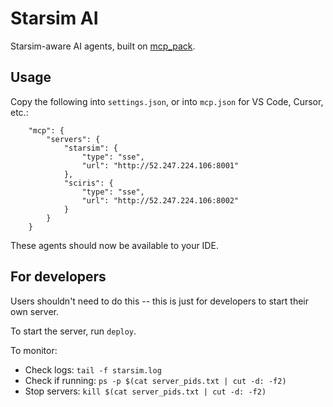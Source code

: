 # Starsim AI

Starsim-aware AI agents, built on [mcp_pack](https://github.com/krosenfeld-IDM/mcp-pack).

## Usage

Copy the following into `settings.json`, or into `mcp.json` for VS Code, Cursor, etc.:
```
    "mcp": {
        "servers": {
            "starsim": {
                "type": "sse",
                "url": "http://52.247.224.106:8001"
            },
            "sciris": {
                "type": "sse",
                "url": "http://52.247.224.106:8002"
            }
        }
    }
```

These agents should now be available to your IDE.

## For developers

Users shouldn't need to do this -- this is just for developers to start their own server.

To start the server, run `deploy`.

To monitor:
- Check logs: `tail -f starsim.log`
- Check if running: `ps -p $(cat server_pids.txt | cut -d: -f2)`
- Stop servers: `kill $(cat server_pids.txt | cut -d: -f2)`